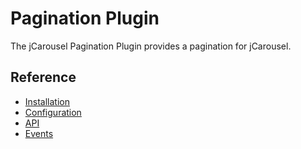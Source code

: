 Pagination Plugin
=================

The jCarousel Pagination Plugin provides a pagination for jCarousel.

Reference
---------

* [Installation](reference/installation.md)
* [Configuration](reference/configuration.md)
* [API](reference/api.md)
* [Events](reference/events.md)
